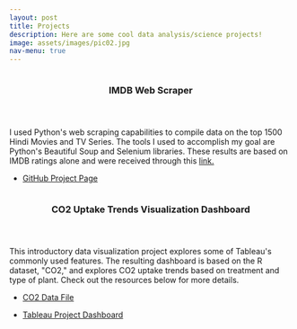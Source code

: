 ```yaml
---
layout: post
title: Projects
description: Here are some cool data analysis/science projects!
image: assets/images/pic02.jpg
nav-menu: true
---
```

<!-- One -->
<section id="one" class="spotlights">
	<section>
		<a href="https://github.com/alizasamad/IMDB_Web_Scraping_Project/tree/main" class="image">
			<img src="{% link assets/images/IMDB_image.png %}" alt="" data-position="center center" />
		</a>
		<div class="content">
			<div class="inner">
				<header class="major">
					<h3>IMDB Web Scraper</h3>
				</header>
				<p>I used Python's web scraping capabilities to compile data on the top 1500 Hindi Movies and TV Series. The tools I used to accomplish my goal are Python's Beautiful Soup and Selenium libraries. These results are based on IMDB ratings alone and were received through this 
				<a href = "https://www.imdb.com/search/title/?title_type=feature,tv_series&release_date=1950-01-01,2024-12-31&countries=IN&languages=hi">link.</a>
				</p>
				<ul class="actions">
					<li><a href="https://github.com/alizasamad/IMDB_Web_Scraping_Project/tree/main" class="button">GitHub Project Page</a></li>
				</ul>
			</div>
		</div>
	</section>
</section>

<!-- Two -->
<section id="two" class="spotlights">
	<section>
		<a href="https://public.tableau.com/views/CO2_Uptake_Trends/Dashboard1?:language=en-US&:sid=&:redirect=auth&:display_count=n&:origin=viz_share_link" class="image">
			<img src="{% link assets/images/CO2_Uptake.png %}" alt="" data-position="center center" />
		</a>
		<div class="content">
			<div class="inner">
				<header class="major">
					<h3>CO2 Uptake Trends Visualization Dashboard</h3>
				</header>
				<p>This introductory data visualization project explores some of Tableau's commonly used features. The resulting dashboard is based on the R dataset, "CO2," and explores CO2 uptake trends based on treatment and type of plant. Check out the resources below for more details. 
				</p>
				<ul class="actions">
					<li><a href="CO2_data.csv" class="button">CO2 Data File</a></li>
				</ul>
				<ul class="actions">
					<li><a href="https://public.tableau.com/views/CO2_Uptake_Trends/Dashboard1?:language=en-US&:sid=&:redirect=auth&:display_count=n&:origin=viz_share_link" class="button">Tableau Project Dashboard</a></li>
				</ul>
			</div>
		</div>
	</section>
</section>
